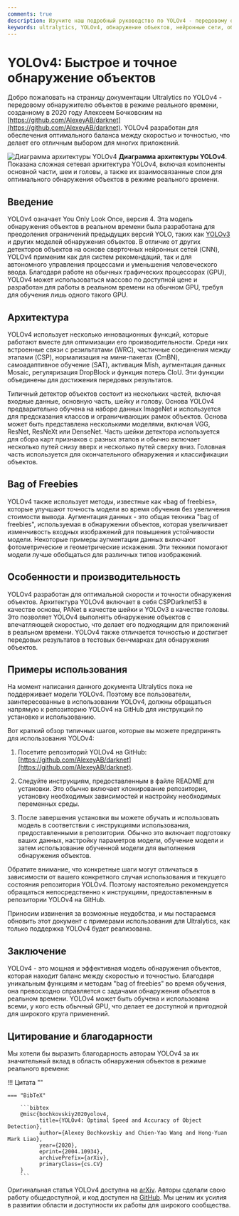 ```yaml
---
comments: true
description: Изучите наш подробный руководство по YOLOv4 - передовому обнаружителю объектов в режиме реального времени. Понимание его архитектурных особенностей, инновационных функций и примеров применения.
keywords: ultralytics, YOLOv4, обнаружение объектов, нейронные сети, обнаружение в реальном времени, детектор объектов, машинное обучение
---
```


# YOLOv4: Быстрое и точное обнаружение объектов

Добро пожаловать на страницу документации Ultralytics по YOLOv4 - передовому обнаружителю объектов в режиме реального времени, созданному в 2020 году Алексеем Бочковским на [https://github.com/AlexeyAB/darknet](https://github.com/AlexeyAB/darknet). YOLOv4 разработан для обеспечения оптимального баланса между скоростью и точностью, что делает его отличным выбором для многих приложений.

![Диаграмма архитектуры YOLOv4](https://user-images.githubusercontent.com/26833433/246185689-530b7fe8-737b-4bb0-b5dd-de10ef5aface.png)
**Диаграмма архитектуры YOLOv4**. Показана сложная сетевая архитектура YOLOv4, включая компоненты основной части, шеи и головы, а также их взаимосвязанные слои для оптимального обнаружения объектов в режиме реального времени.

## Введение

YOLOv4 означает You Only Look Once, версия 4. Эта модель обнаружения объектов в реальном времени была разработана для преодоления ограничений предыдущих версий YOLO, таких как [YOLOv3](yolov3.md) и других моделей обнаружения объектов. В отличие от других детекторов объектов на основе сверточных нейронных сетей (CNN), YOLOv4 применим как для систем рекомендаций, так и для автономного управления процессами и уменьшения человеческого ввода. Благодаря работе на обычных графических процессорах (GPU), YOLOv4 может использоваться массово по доступной цене и разработан для работы в реальном времени на обычном GPU, требуя для обучения лишь одного такого GPU.

## Архитектура

YOLOv4 использует несколько инновационных функций, которые работают вместе для оптимизации его производительности. Среди них встроенные связи с резильтатами (WRC), частичные соединения между этапами (CSP), нормализация на мини-пакетах (CmBN), самоадаптивное обучение (SAT), активация Mish, аугментация данных Mosaic, регуляризация DropBlock и функция потерь CIoU. Эти функции объединены для достижения передовых результатов.

Типичный детектор объектов состоит из нескольких частей, включая входные данные, основную часть, шейку и голову. Основа YOLOv4 предварительно обучена на наборе данных ImageNet и используется для предсказания классов и ограничивающих рамок объектов. Основа может быть представлена несколькими моделями, включая VGG, ResNet, ResNeXt или DenseNet. Часть шейки детектора используется для сбора карт признаков с разных этапов и обычно включает несколько путей снизу вверх и несколько путей сверху вниз. Головная часть используется для окончательного обнаружения и классификации объектов.

## Bag of Freebies

YOLOv4 также использует методы, известные как «bag of freebies», которые улучшают точность модели во время обучения без увеличения стоимости вывода. Аугментация данных - это общая техника "bag of freebies", используемая в обнаружении объектов, которая увеличивает изменчивость входных изображений для повышения устойчивости модели. Некоторые примеры аугментации данных включают фотометрические и геометрические искажения. Эти техники помогают модели лучше обобщаться для различных типов изображений.

## Особенности и производительность

YOLOv4 разработан для оптимальной скорости и точности обнаружения объектов. Архитектура YOLOv4 включает в себя CSPDarknet53 в качестве основы, PANet в качестве шейки и YOLOv3 в качестве головы. Это позволяет YOLOv4 выполнять обнаружение объектов с впечатляющей скоростью, что делает его подходящим для приложений в реальном времени. YOLOv4 также отличается точностью и достигает передовых результатов в тестовых бенчмарках для обнаружения объектов.

## Примеры использования

На момент написания данного документа Ultralytics пока не поддерживает модели YOLOv4. Поэтому все пользователи, заинтересованные в использовании YOLOv4, должны обращаться напрямую к репозиторию YOLOv4 на GitHub для инструкций по установке и использованию.

Вот краткий обзор типичных шагов, которые вы можете предпринять для использования YOLOv4:

1. Посетите репозиторий YOLOv4 на GitHub: [https://github.com/AlexeyAB/darknet](https://github.com/AlexeyAB/darknet).

2. Следуйте инструкциям, предоставленным в файле README для установки. Это обычно включает клонирование репозитория, установку необходимых зависимостей и настройку необходимых переменных среды.

3. После завершения установки вы можете обучать и использовать модель в соответствии с инструкциями использования, предоставленными в репозитории. Обычно это включает подготовку ваших данных, настройку параметров модели, обучение модели и затем использование обученной модели для выполнения обнаружения объектов.

Обратите внимание, что конкретные шаги могут отличаться в зависимости от вашего конкретного случая использования и текущего состояния репозитория YOLOv4. Поэтому настоятельно рекомендуется обращаться непосредственно к инструкциям, предоставленным в репозитории YOLOv4 на GitHub.

Приносим извинения за возможные неудобства, и мы постараемся обновить этот документ с примерами использования для Ultralytics, как только поддержка YOLOv4 будет реализована.

## Заключение

YOLOv4 - это мощная и эффективная модель обнаружения объектов, которая находит баланс между скоростью и точностью. Благодаря уникальным функциям и методам "bag of freebies" во время обучения, она превосходно справляется с задачами обнаружения объектов в реальном времени. YOLOv4 может быть обучена и использована всеми, у кого есть обычный GPU, что делает ее доступной и пригодной для широкого круга применений.

## Цитирование и благодарности

Мы хотели бы выразить благодарность авторам YOLOv4 за их значительный вклад в область обнаружения объектов в режиме реального времени:

!!! Цитата ""

    === "BibTeX"

        ```bibtex
        @misc{bochkovskiy2020yolov4,
              title={YOLOv4: Optimal Speed and Accuracy of Object Detection},
              author={Alexey Bochkovskiy and Chien-Yao Wang and Hong-Yuan Mark Liao},
              year={2020},
              eprint={2004.10934},
              archivePrefix={arXiv},
              primaryClass={cs.CV}
        }
        ```

Оригинальная статья YOLOv4 доступна на [arXiv](https://arxiv.org/pdf/2004.10934.pdf). Авторы сделали свою работу общедоступной, и код доступен на [GitHub](https://github.com/AlexeyAB/darknet). Мы ценим их усилия в развитии области и доступности их работы для широкого сообщества.
